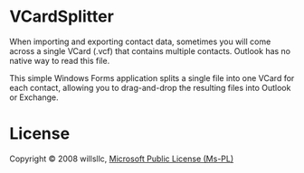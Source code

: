 # VCardSplitter

When importing and exporting contact data, sometimes you will come across
a single VCard (.vcf) that contains multiple contacts. Outlook has no native
way to read this file. 

This simple Windows Forms application splits a single file into one VCard
for each contact, allowing you to drag-and-drop the resulting files into
Outlook or Exchange.


# License

Copyright © 2008 willsllc, [Microsoft Public License (Ms-PL)](LICENSE)
